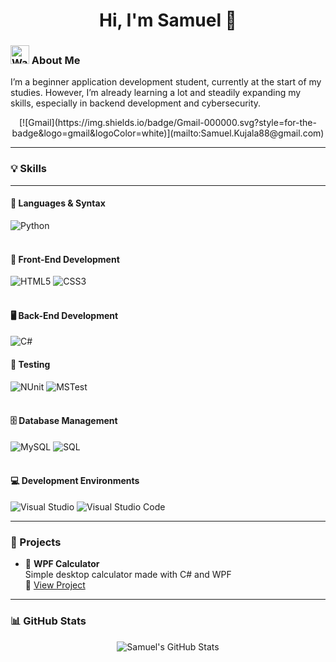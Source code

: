 <h1 align="center">Hi, I'm Samuel 👋</h1>

<h3 align="left"> <img src="https://raw.githubusercontent.com/Tarikul-Islam-Anik/Microsoft-Teams-Animated-Emojis/master/Emojis/Hand%20gestures/Waving%20Hand.png" alt="Waving Hand" width="30" height="30" /> About Me</h3>

<p align="left">
  I’m a beginner application development student, currently at the start of my studies. However, I’m already learning a lot and steadily expanding my skills, especially in backend development and cybersecurity.
</p>
<p align="center">
[![Gmail](https://img.shields.io/badge/Gmail-000000.svg?style=for-the-badge&logo=gmail&logoColor=white)](mailto:Samuel.Kujala88@gmail.com)
</p>


---

### 💡 Skills

---

#### 🧠 Languages & Syntax  
![Python](https://img.shields.io/badge/Python-3776AB.svg?style=for-the-badge&logo=python&logoColor=white)  
&nbsp;

#### 🎨 Front-End Development  
![HTML5](https://img.shields.io/badge/HTML5-E34F26.svg?style=for-the-badge&logo=html5&logoColor=white)
![CSS3](https://img.shields.io/badge/CSS3-1572B6.svg?style=for-the-badge&logo=css3&logoColor=white)  
&nbsp;

#### 🖥️ Back-End Development  
![C#](https://img.shields.io/badge/C%23-239120.svg?style=for-the-badge&logo=c-sharp&logoColor=white)
&nbsp;

#### 🧪 Testing  
![NUnit](https://img.shields.io/badge/NUnit-800000.svg?style=for-the-badge&logo=nunit&logoColor=white)
![MSTest](https://img.shields.io/badge/MSTest-003B6F.svg?style=for-the-badge&logo=windows&logoColor=white)  
&nbsp;

#### 🗄️ Database Management  
![MySQL](https://img.shields.io/badge/MySQL-4479A1.svg?style=for-the-badge&logo=mysql&logoColor=white)
![SQL](https://img.shields.io/badge/SQL-025E8C.svg?style=for-the-badge&logo=postgresql&logoColor=white)  
&nbsp;

#### 💻 Development Environments  
![Visual Studio](https://img.shields.io/badge/Visual%20Studio-5C2D91.svg?style=for-the-badge&logo=visual-studio&logoColor=white)
![Visual Studio Code](https://img.shields.io/badge/VS%20Code-007ACC.svg?style=for-the-badge&logo=visual-studio-code&logoColor=white)




---

### 🔧 Projects

- 🧮 **WPF Calculator**  
  Simple desktop calculator made with C# and WPF  
  🔗 [View Project](https://github.com/SamuelKujala/Laskin/tree/main)

<!-- Lisää uusia projekteja näin:
- 📘 **Project Name**  
  Lyhyt kuvaus projektista  
  🔗 [View Project](linkki)
-->

---

### 📊 GitHub Stats
<p align="center">
  <img src="https://github-readme-stats.vercel.app/api?username=SamuelKujala&show_icons=true&theme=radical" alt="Samuel's GitHub Stats" />
</p>
